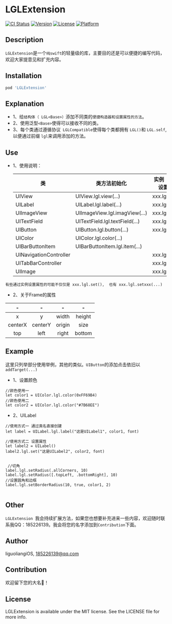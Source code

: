 # LGLExtension

[![CI Status](https://img.shields.io/travis/lgliang/LGLExtension.svg?style=flat)](https://travis-ci.org/lgliang/LGLExtension)
[![Version](https://img.shields.io/cocoapods/v/LGLExtension.svg?style=flat)](https://cocoapods.org/pods/LGLExtension)
[![License](https://img.shields.io/cocoapods/l/LGLExtension.svg?style=flat)](https://cocoapods.org/pods/LGLExtension)
[![Platform](https://img.shields.io/cocoapods/p/LGLExtension.svg?style=flat)](https://cocoapods.org/pods/LGLExtension)

## Description 
 
 `LGLExtension`是一个`纯swift`的轻量级的库，主要目的还是可以便捷的编写代码， 欢迎大家提意见和扩充内容。


## Installation

```ruby
pod 'LGLExtension'
```

## Explanation

- 1、给`结构体（ LGL<Base>）`添加不同类的`便捷构造器和设置属性的方法`。
- 2、使用泛型`<Base>`使得可以接收不同的类。
- 3、每个类通过遵循协议` LGLCompatible`使得每个类都拥有 `LGL()`和 `LGL.self`,以便通过前缀 `lgl`来调用添加的方法。

## Use

- 1、使用说明：

  | 类  | 类方法初始化 |  实例（xxx）设置属性 |
  | --- |--- |--- |
  | UIView |   UIView.lgl.view(...) |  xxx.lgl.set(...) |
  | UILabel |   UILabel.lgl.label(...) |  xxx.lgl.set(...) |
  | UIImageView |   UIImageView.lgl.imagView(...) |  xxx.lgl.set(...) |
  | UITextField |   UITextField.lgl.textField(...) |  xxx.lgl.set(...) |
  | UIButton |   UIButton.lgl.button(...) |  xxx.lgl.set(...) |
  | UIColor |   UIColor.lgl.color(...) |   |
  | UIBarButtonItem |   UIBarButtonItem.lgl.item(...) |   |
  | UINavigationController |    |  xxx.lgl.set(...) |
  | UITabBarController |    |  xxx.lgl.set(...) |
  | UIImage |   |  xxx.lgl.set(...) |

 `有些通过实例设置属性的可能不仅仅是 xxx.lgl.set(),  也有 xxx.lgl.setxxx(...)`

- 2、关于Frame的属性

| -  | - |  -|  -|
| :-: |:-: |:-: |:-: |
| x | y |width |height|
|centerX | centerY | origin | size|
| top| left | right | bottom |

## Example 

这里只列举部分使用举例，其他的类似。`UIButton`的添加点击依旧以`addTarget(...)`
- 1、设置颜色
```
//颜色使用一
let color1 = UIColor.lgl.color(0xFF69B4)
//颜色使用二
let color2 = UIColor.lgl.color("#7B68EE")
```

- 2、UILabel

``` 
//使用方式一 通过类名直接创建
let label = UILabel.lgl.label("这是UILabel1", color1, font)

//使用方式二 设置属性
let label2 = UILabel()
label2.lgl.set("这是UILabel2", color2, font)


 //切角
label.lgl.setRadius(.allCorners, 10)
label.lgl.setRadius([.topLeft, .bottomRight], 10)
//设置圆角和边框
label.lgl.setBorderRadius(10, true, color1, 2)
        
```

## Other

`LGLExtension `我会持续扩展方法，如果您也想要补充进来一些内容，欢迎随时联系我QQ：185226139。我会将您的名字添加到`Contribution`下面。

## Author

liguoliangiOS, 185226139@qq.com

## Contribution 

欢迎留下您的大名🙂！

## License

LGLExtension is available under the MIT license. See the LICENSE file for more info.
